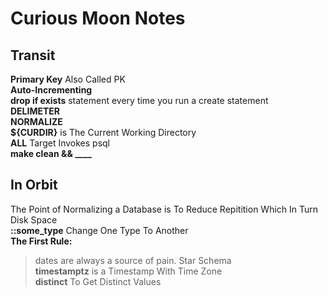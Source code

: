 # Curious Moon Notes

## Transit

**Primary Key** Also Called PK  
**Auto-Incrementing**  
**drop if exists** statement every time you run a create statement  
**DELIMETER**  
**NORMALIZE**  
**${CURDIR}** is The Current Working Directory  
**ALL** Target Invokes psql  
**make clean && ____**  

## In Orbit

The Point of Normalizing a Database is To Reduce Repitition Which In Turn Disk Space  
**::some_type** Change One Type To Another  
**The First Rule:**
>dates are always a source of pain.
Star Schema  
**timestamptz** is a Timestamp With Time Zone  
**distinct** To Get Distinct Values  
